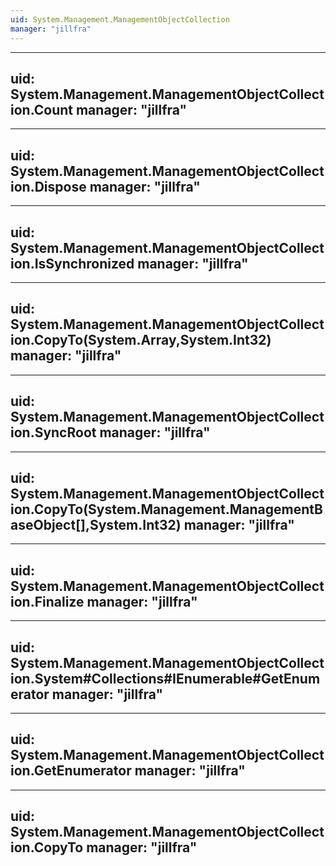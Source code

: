 ```yaml
---
uid: System.Management.ManagementObjectCollection
manager: "jillfra"
---
```


---
uid: System.Management.ManagementObjectCollection.Count
manager: "jillfra"
---

---
uid: System.Management.ManagementObjectCollection.Dispose
manager: "jillfra"
---

---
uid: System.Management.ManagementObjectCollection.IsSynchronized
manager: "jillfra"
---

---
uid: System.Management.ManagementObjectCollection.CopyTo(System.Array,System.Int32)
manager: "jillfra"
---

---
uid: System.Management.ManagementObjectCollection.SyncRoot
manager: "jillfra"
---

---
uid: System.Management.ManagementObjectCollection.CopyTo(System.Management.ManagementBaseObject[],System.Int32)
manager: "jillfra"
---

---
uid: System.Management.ManagementObjectCollection.Finalize
manager: "jillfra"
---

---
uid: System.Management.ManagementObjectCollection.System#Collections#IEnumerable#GetEnumerator
manager: "jillfra"
---

---
uid: System.Management.ManagementObjectCollection.GetEnumerator
manager: "jillfra"
---

---
uid: System.Management.ManagementObjectCollection.CopyTo
manager: "jillfra"
---
